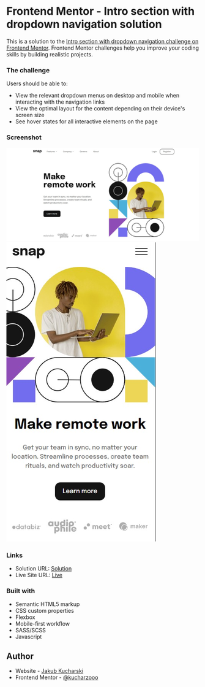 # Frontend Mentor - Intro section with dropdown navigation solution

This is a solution to the [Intro section with dropdown navigation challenge on Frontend Mentor](https://www.frontendmentor.io/challenges/intro-section-with-dropdown-navigation-ryaPetHE5). Frontend Mentor challenges help you improve your coding skills by building realistic projects.

### The challenge

Users should be able to:

- View the relevant dropdown menus on desktop and mobile when interacting with the navigation links
- View the optimal layout for the content depending on their device's screen size
- See hover states for all interactive elements on the page

### Screenshot

![](./desktop-img.jpg)
![](./mobile-img.jpg)

### Links

- Solution URL: [Solution](https://your-solution-url.com)
- Live Site URL: [Live](https://your-live-site-url.com)

### Built with

- Semantic HTML5 markup
- CSS custom properties
- Flexbox
- Mobile-first workflow
- SASS/SCSS
- Javascript

## Author

- Website - [Jakub Kucharski](https://github.com/Kucharzooo)
- Frontend Mentor - [@kucharzooo](https://www.frontendmentor.io/profile/Kucharzooo)
